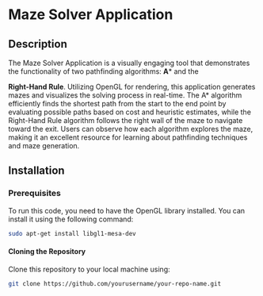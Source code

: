 # Maze Solver Application

## Description
The Maze Solver Application is a visually engaging tool that demonstrates the functionality of two pathfinding algorithms: **A*** and the 

**Right-Hand Rule**. Utilizing OpenGL for rendering, this application generates mazes and visualizes the solving process in real-time. The A* algorithm efficiently finds the shortest path from the start to the end point by evaluating possible paths based on cost and heuristic estimates, while the Right-Hand Rule algorithm follows the right wall of the maze to navigate toward the exit. Users can observe how each algorithm explores the maze, making it an excellent resource for learning about pathfinding techniques and maze generation.

## Installation

### Prerequisites
To run this code, you need to have the OpenGL library installed. You can install it using the following command:

```bash
sudo apt-get install libgl1-mesa-dev
```

#### Cloning the Repository
Clone this repository to your local machine using:

```bash
git clone https://github.com/yourusername/your-repo-name.git
```
